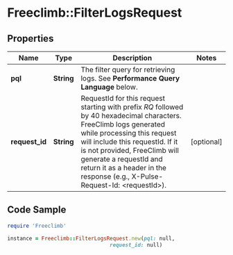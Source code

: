 # Freeclimb::FilterLogsRequest

## Properties

Name | Type | Description | Notes
------------ | ------------- | ------------- | -------------
**pql** | **String** | The filter query for retrieving logs. See **Performance Query Language** below. | 
**request_id** | **String** | RequestId for this request starting with prefix *RQ* followed by 40 hexadecimal characters. FreeClimb logs generated while processing this request will include this requestId. If it is not provided, FreeClimb will generate a requestId and return it as a header in the response (e.g., X-Pulse-Request-Id: &lt;requestId&gt;). | [optional] 

## Code Sample

```ruby
require 'Freeclimb'

instance = Freeclimb::FilterLogsRequest.new(pql: null,
                                 request_id: null)
```


